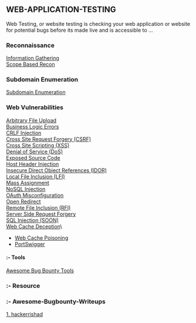 ## WEB-APPLICATION-TESTING
Web Testing, or website testing is checking your web application or website for potential bugs before its made live and is accessible to ...

### Reconnaissance
   <a href="">Information Gathering</a>\
   <a href="https://github.com/daffainfo/AllAboutBugBounty/blob/master/Reconnaissance/Scope.md">Scope Based Recon</a>
   

### Subdomain Enumeration   
   <a href="">Subdomain Enumeration</a>

### Web Vulnerabilities
 <a href="">Arbitrary File Upload</a>\
<a href="">Business Logic Errors</a>\
<a href="">CRLF Injection</a>\
<a href="">Cross Site Request Forgery (CSRF)</a>\
<a href="">Cross Site Scripting (XSS)</a>\
<a href="">Denial of Service (DoS)</a>\
<a href="">Exposed Source Code</a>\
<a href="">Host Header Injection</a>\
<a href="">Insecure Direct Object References (IDOR)</a>\
<a href="">Local File Inclusion (LFI)</a>\
<a href="">Mass Assignment</a>\
<a href="">NoSQL Injection</a>\
<a href="">OAuth Misconfiguration</a>\
<a href="">Open Redirect</a>\
<a href="">Remote File Inclusion (RFI)</a>\
<a href="">Server Side Request Forgery</a>\
<a href="">SQL Injection (SOON)</a>\
<a href="">Web Cache Deception</a>\
* <a href="">Web Cache Poisoning</a>
* [PortSwigger](https://portswigger.net/web-security/host-header/exploiting)









#### :- Tools
<a href="https://github.com/vavkamil/awesome-bugbounty-tools#Subdomain-Enumeration">Awesome Bug Bounty Tools</a>




### :- Resource 




### :- Awesome-Bugbounty-Writeups
  <a href="https://github.com/hackerrishad/Awesome-Bugbounty-Writeups">1. hackerrishad</a>
